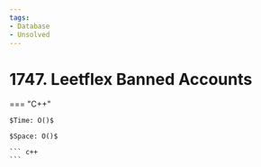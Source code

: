 ```yaml
---
tags:
- Database
- Unsolved
---
```



# 1747. Leetflex Banned Accounts

=== "C++"

    $Time: O()$

    $Space: O()$

    ``` c++
    ```